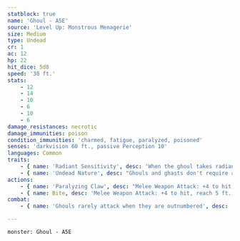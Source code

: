 ```yaml
---
statblock: true
name: 'Ghoul - A5E'
source: 'Level Up: Monstrous Menagerie'
size: Medium
type: Undead
cr: 1
ac: 12
hp: 22
hit_dice: 5d8
speed: '30 ft.'
stats:
    - 12
    - 14
    - 10
    - 6
    - 10
    - 6
damage_resistances: necrotic
damage_immunities: poison
condition_immunities: 'charmed, fatigue, paralyzed, poisoned'
senses: 'darkvision 60 ft., passive Perception 10'
languages: Common
traits:
    - { name: 'Radiant Sensitivity', desc: 'When the ghoul takes radiant damage, it has disadvantage on attack rolls and on Perception checks that rely on sight until the end of its next turn.' }
    - { name: 'Undead Nature', desc: "Ghouls and ghasts don't require air, sustenance, or sleep." }
actions:
    - { name: 'Paralyzing Claw', desc: "Melee Weapon Attack: +4 to hit, reach 5 ft., one target. Hit: 5 (1d6 + 2) slashing damage. If the target is a living creature other than an elf, it makes a DC 10 Constitution saving throw. On a failure, the target is paralyzed for 1 minute. The target repeats the saving throw at the end of its turns, ending the effect on itself on a success. If the target's saving throw is successful or the effect ends for it, it is immune to any Paralyzing Claw for 24 hours." }
    - { name: Bite, desc: 'Melee Weapon Attack: +4 to hit, reach 5 ft., one incapacitated creature. Hit: 6 (1d8 + 2) piercing damage.' }
combat:
    - { name: 'Ghouls rarely attack when they are outnumbered', desc: 'They prefer to swarm their enemies, with at least two ghouls attacking one target, preferably an unarmored non-elf. They retreat if they take radiant damage but try to drag paralyzed victims with them.' }

---
```

```statblock
monster: Ghoul - A5E
```
